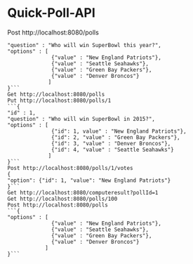 # Quick-Poll-API
Post http://localhost:8080/polls
```{
"question" : "Who will win SuperBowl this year?",
"options" : [
              {"value" : "New England Patriots"},
              {"value" : "Seattle Seahawks"},
              {"value" : "Green Bay Packers"},
              {"value" : "Denver Broncos"}
             ]
}```
Get http://localhost:8080/polls
Put http://localhost:8080/polls/1
```{
"id" : 1,
"question" : "Who will win SuperBowl in 2015?",
"options" : [
              {"id": 1, value" : "New England Patriots"},
              {"id": 2, "value" : "Green Bay Packers"},
              {"id": 3, "value" : "Denver Broncos"},
              {"id": 4, "value" : "Seattle Seahawks"}
             ]
}```
Post http://localhost:8080/polls/1/votes
{
"option": {"id": 1, "value": "New England Patriots"}
}```
Get http://localhost:8080/computeresult?pollId=1
Get http://localhost:8080/polls/100
Post http://localhost:8080/polls
```{
"options" : [
              {"value" : "New England Patriots"},
              {"value" : "Seattle Seahawks"},
              {"value" : "Green Bay Packers"},
              {"value" : "Denver Broncos"}
            ]
}```
